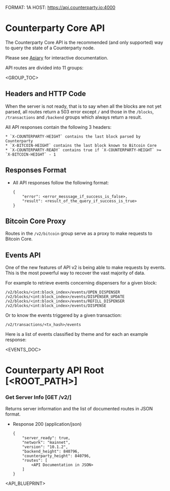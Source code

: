 FORMAT: 1A
HOST: https://api.counterparty.io:4000

# Counterparty Core API

The Counterparty Core API is the recommended (and only supported) way to query the state of a Counterparty node. 

Please see [Apiary](https://counterpartycore.docs.apiary.io/) for interactive documentation.

API routes are divided into 11 groups:

<GROUP_TOC>

## Headers and HTTP Code

When the server is not ready, that is to say when all the blocks are not yet parsed, all routes return a 503 error except `/` and those in the `/blocks`, `/transactions` and `/backend` groups which always return a result.

All API responses contain the following 3 headers:

    * `X-COUNTERPARTY-HEIGHT` contains the last block parsed by Counterparty
    * `X-BITCOIN-HEIGHT` contains the last block known to Bitcoin Core
    * `X-COUNTERPARTY-READY` contains true if `X-COUNTERPARTY-HEIGHT` >= `X-BITCOIN-HEIGHT` - 1

## Responses Format

- All API responses follow the following format:

    ```
    {
        "error": <error_messsage_if_success_is_false>,
        "result": <result_of_the_query_if_success_is_true>
    }
    ```

## Bitcoin Core Proxy

Routes in the `/v2/bitcoin` group serve as a proxy to make requests to Bitcoin Core.

## Events API

One of the new features of API v2 is being able to make requests by events. This is the most powerful way to recover the vast majority of data.

For example to retrieve events concerning dispensers for a given block:

```
/v2/blocks/<int:block_index>/events/OPEN_DISPENSER
/v2/blocks/<int:block_index>/events/DISPENSER_UPDATE
/v2/blocks/<int:block_index>/events/REFILL_DISPENSER
/v2/blocks/<int:block_index>/events/DISPENSE
```

Or to know the events triggered by a given transaction:

`/v2/transactions/<tx_hash>/events`

Here is a list of events classified by theme and for each an example response:

<EVENTS_DOC>

# Counterparty API Root [<ROOT_PATH>]

### Get Server Info [GET /v2/]

Returns server information and the list of documented routes in JSON format.

+ Response 200 (application/json)

    ```
    {
        "server_ready": true,
        "network": "mainnet",
        "version": "10.1.2",
        "backend_height": 840796,
        "counterparty_height": 840796,
        "routes": [
            <API Documentation in JSON>
        ]
    }
    ```

<API_BLUEPRINT>